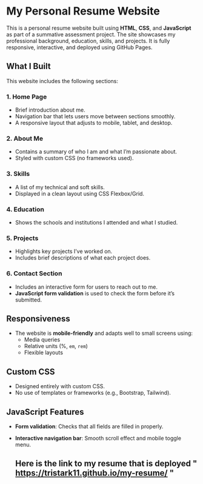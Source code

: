 # My Personal Resume Website

This is a personal resume website built using **HTML**, **CSS**, and **JavaScript** as part of a summative assessment project. The site showcases my professional background, education, skills, and projects. It is fully responsive, interactive, and deployed using GitHub Pages.

##  What I Built

This website includes the following sections:

### 1. **Home Page**
- Brief introduction about me.
- Navigation bar that lets users move between sections smoothly.
- A responsive layout that adjusts to mobile, tablet, and desktop.

### 2. **About Me**
- Contains a summary of who I am and what I’m passionate about.
- Styled with custom CSS (no frameworks used).

### 3. **Skills**
- A list of my technical and soft skills.
- Displayed in a clean layout using CSS Flexbox/Grid.

### 4. **Education**
- Shows the schools and institutions I attended and what I studied.

### 5. **Projects**
- Highlights key projects I’ve worked on.
- Includes brief descriptions of what each project does.

### 6. **Contact Section**
- Includes an interactive form for users to reach out to me.
- **JavaScript form validation** is used to check the form before it’s submitted.

##  Responsiveness

- The website is **mobile-friendly** and adapts well to small screens using:
  - Media queries
  - Relative units (%, `em`, `rem`)
  - Flexible layouts

##  Custom CSS

- Designed entirely with custom CSS.
- No use of templates or frameworks (e.g., Bootstrap, Tailwind).

##  JavaScript Features

- **Form validation**: Checks that all fields are filled in properly.
- **Interactive navigation bar**: Smooth scroll effect and mobile toggle menu.

  ## Here is the link to my resume that is deployed " https://tristark11.github.io/my-resume/ "
